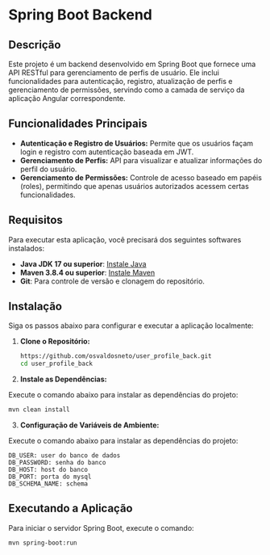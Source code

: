 # Spring Boot Backend

## Descrição

Este projeto é um backend desenvolvido em Spring Boot que fornece uma API RESTful para gerenciamento de perfis de usuário. Ele inclui funcionalidades para autenticação, registro, atualização de perfis e gerenciamento de permissões, servindo como a camada de serviço da aplicação Angular correspondente.

## Funcionalidades Principais

- **Autenticação e Registro de Usuários:** Permite que os usuários façam login e registro com autenticação baseada em JWT.
- **Gerenciamento de Perfis:** API para visualizar e atualizar informações do perfil do usuário.
- **Gerenciamento de Permissões:** Controle de acesso baseado em papéis (roles), permitindo que apenas usuários autorizados acessem certas funcionalidades.

## Requisitos

Para executar esta aplicação, você precisará dos seguintes softwares instalados:

- **Java JDK 17 ou superior**: [Instale Java](https://adoptium.net/)
- **Maven 3.8.4 ou superior**: [Instale Maven](https://maven.apache.org/install.html)
- **Git**: Para controle de versão e clonagem do repositório.

## Instalação

Siga os passos abaixo para configurar e executar a aplicação localmente:

1. **Clone o Repositório:**

   ```bash
   https://github.com/osvaldosneto/user_profile_back.git
   cd user_profile_back
   ``` 

2. **Instale as Dependências:**

Execute o comando abaixo para instalar as dependências do projeto:

   ```bash
   mvn clean install
  ```

3. **Configuração de Variáveis de Ambiente:**

Execute o comando abaixo para instalar as dependências do projeto:

   ```properties
   DB_USER: user do banco de dados
   DB_PASSWORD: senha do banco
   DB_HOST: host do banco
   DB_PORT: porta do mysql
   DB_SCHEMA_NAME: schema
```

## Executando a Aplicação
Para iniciar o servidor Spring Boot, execute o comando:
   ```bash
   mvn spring-boot:run
   ```
